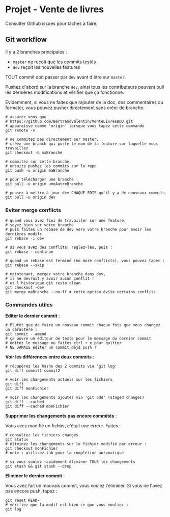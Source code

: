 # Projet - Vente de livres

Consulter Github issues pour tâches à faire.

## Git workflow

Il y a 2 branches principales :

* `master` ne reçoit que les commits testés
* `dev` reçoit les nouvelles features

TOUT commit doit passer par `dev` avant d'être sur `master`.

Pushez d'abord sur la branche `dev`, ainsi tous les contributeurs peuvent pull les dernières modifications et vérifier que ça fonctionne.

Evidemment, si vous ne faites que rajouter de la doc, des commentaires ou formater, vous pouvez pusher directement sans créer de branche.

```shell
# assurez vous que 
# https://github.com/BertrandValentin/VenteLivresBDD.git
# apparaisse comme 'origin' lorsque vous tapez cette commande
git remote -v

# ne commitez pas directement sur master,
# créez une branch qui porte le nom de la feature sur laquelle vous travaillez
git checkout -b maBranche

# commitez sur cette branche,
# ensuite pushez les commits sur le repo
git push -u origin maBranche

# pour télécharger une branche :
git pull -u origin uneAutreBranche

# pensez à mettre à jour dev CHAQUE FOIS qu'il y a de nouveaux commits
git pull -u origin dev
```

### Eviter merge conflicts

```shell
# quand vous avez fini de travailler sur une feature,
# soyez bien sur votre branche
# puis faites un rebase de dev vers votre branche pour avoir les dernières modifs
git rebase -i dev

# si vous avez des conflits, réglez-les, puis :
git rebase --continue

# quand un rebase est terminé (no more conflicts), vous pouvez taper :
git rebase --skip

# maintenant, mergez votre branche dans dev,
# il ne devrait y avoir aucun conflit !
# et l'historique git reste clean
git checkout -dev
git merge maBranche --no-ff # cette option évite certains conflits
```

### Commandes utiles

**Editer le dernier commit** :

```shell
# Plutôt que de faire un nouveau commit chaque fois que vous changez un caractère :
git commit --amend
# ça ouvre un éditeur de texte pour le message du dernier commit
# éditez le message ou faites ctrl + x pour quitter
# NE JAMAIS éditer un commit déjà push !
```

**Voir les différences entre deux commits** :

```shell
# récupérez les hashs des 2 commits via 'git log'
git diff commit1 commit2

# voir les changements actuels sur les fichiers
git diff
git diff monFichier

# voir les changements ajoutés via 'git add' (staged changes)
git diff --cached
git diff --cached monFichier
```

**Supprimer les changements pas encore commités** :

Vous avez modifié un fichier, c'était une erreur. Faites :

```shell
# consultez les fichiers changés
git status
# éliminez les changements sur le fichier modifié par erreur :
git checkout monFichier
# note : utilisez tab pour la complétion automatique

# si vous voulez rapidement éliminer TOUS les changements
git stash && git stash --drop
```

**Eliminer le dernier commit** :

Vous avez fait un mauvais commit, vous voulez l'éliminer. Si vous ne l'avez pas encore push, tapez :

```shell
git reset HEAD~
# vérifiez que la modif est bien ce que vous vouliez :
git log
```



